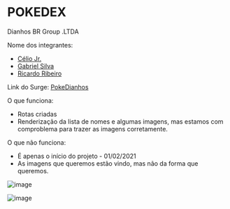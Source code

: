 # POKEDEX

Dianhos BR Group .LTDA

Nome dos integrantes: 
- [Célio Jr.](https://github.com/future4code/Celio-Junior)
- [Gabriel Silva](https://github.com/GabrielSS187)
- [Ricardo Ribeiro](https://github.com/RickHardBR/RickHardBR)

Link do Surge: [PokeDianhos](http://pokedianhos.surge.sh/)

O que funciona:
- Rotas criadas
- Renderização da lista de nomes e algumas imagens, mas estamos com comproblema para trazer as imagens corretamente.

O que não funciona: 
- É apenas o início do projeto - 01/02/2021
- As imagens que queremos estão vindo, mas não da forma que queremos.

![image](https://user-images.githubusercontent.com/89301596/153257138-3a8b8135-fa8c-4ba2-93d8-961644f19482.png)

![image](https://user-images.githubusercontent.com/89301596/153257152-302673b7-5b94-49db-b67d-0724b827d030.png)

